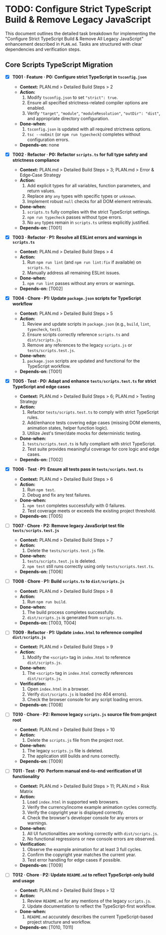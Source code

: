 # TODO: Configure Strict TypeScript Build & Remove Legacy JavaScript

This document outlines the detailed task breakdown for implementing the "Configure Strict TypeScript Build & Remove All Legacy JavaScript" enhancement described in `PLAN.md`. Tasks are structured with clear dependencies and verification steps.

## Core Scripts TypeScript Migration

- [x] **T001 · Feature · P0: Configure strict TypeScript in `tsconfig.json`**

  - **Context:** PLAN.md > Detailed Build Steps > 2
  - **Action:**
    1. Modify `tsconfig.json` to set `"strict": true`.
    2. Ensure all specified strictness-related compiler options are enabled.
    3. Verify `"target"`, `"module"`, `"moduleResolution"`, `"outDir": "dist"`, and appropriate directory configuration.
  - **Done‑when:**
    1. `tsconfig.json` is updated with all required strictness options.
    2. `tsc --noEmit` (or `npm run typecheck`) completes without configuration errors.
  - **Depends‑on:** none

- [x] **T002 · Refactor · P0: Refactor `scripts.ts` for full type safety and strictness compliance**

  - **Context:** PLAN.md > Detailed Build Steps > 3; PLAN.md > Error & Edge‑Case Strategy
  - **Action:**
    1. Add explicit types for all variables, function parameters, and return values.
    2. Replace any `any` types with specific types or `unknown`.
    3. Implement robust `null` checks for all DOM element retrievals.
  - **Done‑when:**
    1. `scripts.ts` fully complies with the strict TypeScript settings.
    2. `npm run typecheck` passes without type errors.
    3. No `any` types remain in `scripts.ts` unless explicitly justified.
  - **Depends‑on:** [T001]

- [x] **T003 · Refactor · P1: Resolve all ESLint errors and warnings in `scripts.ts`**

  - **Context:** PLAN.md > Detailed Build Steps > 4
  - **Action:**
    1. Run `npm run lint` (and `npm run lint:fix` if available) on `scripts.ts`.
    2. Manually address all remaining ESLint issues.
  - **Done‑when:**
    1. `npm run lint` passes without any errors or warnings.
  - **Depends‑on:** [T002]

- [x] **T004 · Chore · P1: Update `package.json` scripts for TypeScript workflow**

  - **Context:** PLAN.md > Detailed Build Steps > 5
  - **Action:**
    1. Review and update scripts in `package.json` (e.g., `build`, `lint`, `typecheck`, `test`).
    2. Ensure scripts correctly reference `scripts.ts` and `dist/scripts.js`.
    3. Remove any references to the legacy `scripts.js` or `tests/scripts.test.js`.
  - **Done‑when:**
    1. `package.json` scripts are updated and functional for the TypeScript workflow.
  - **Depends‑on:** [T001]

- [x] **T005 · Test · P0: Adapt and enhance `tests/scripts.test.ts` for strict TypeScript and edge cases**

  - **Context:** PLAN.md > Detailed Build Steps > 6; PLAN.md > Testing Strategy
  - **Action:**
    1. Refactor `tests/scripts.test.ts` to comply with strict TypeScript rules.
    2. Add/enhance tests covering edge cases (missing DOM elements, animation states, helper function logic).
    3. Utilize Jest's timer/date mocks for deterministic testing.
  - **Done‑when:**
    1. `tests/scripts.test.ts` is fully compliant with strict TypeScript.
    2. Test suite provides meaningful coverage for core logic and edge cases.
  - **Depends‑on:** [T002]

- [x] **T006 · Test · P1: Ensure all tests pass in `tests/scripts.test.ts`**

  - **Context:** PLAN.md > Detailed Build Steps > 6
  - **Action:**
    1. Run `npm test`.
    2. Debug and fix any test failures.
  - **Done‑when:**
    1. `npm test` completes successfully with 0 failures.
    2. Test coverage meets or exceeds the existing project threshold.
  - **Depends‑on:** [T005]

- [ ] **T007 · Chore · P2: Remove legacy JavaScript test file `tests/scripts.test.js`**

  - **Context:** PLAN.md > Detailed Build Steps > 7
  - **Action:**
    1. Delete the `tests/scripts.test.js` file.
  - **Done‑when:**
    1. `tests/scripts.test.js` is deleted.
    2. `npm test` still runs correctly using only `tests/scripts.test.ts`.
  - **Depends‑on:** [T006]

- [ ] **T008 · Chore · P1: Build `scripts.ts` to `dist/scripts.js`**

  - **Context:** PLAN.md > Detailed Build Steps > 8
  - **Action:**
    1. Run `npm run build`.
  - **Done‑when:**
    1. The build process completes successfully.
    2. `dist/scripts.js` is generated from `scripts.ts`.
  - **Depends‑on:** [T003, T004]

- [ ] **T009 · Refactor · P1: Update `index.html` to reference compiled `dist/scripts.js`**

  - **Context:** PLAN.md > Detailed Build Steps > 9
  - **Action:**
    1. Modify the `<script>` tag in `index.html` to reference `dist/scripts.js`.
  - **Done‑when:**
    1. The `<script>` tag in `index.html` correctly references `dist/scripts.js`.
  - **Verification:**
    1. Open `index.html` in a browser.
    2. Verify `dist/scripts.js` is loaded (no 404 errors).
    3. Check the browser console for any script loading errors.
  - **Depends‑on:** [T008]

- [ ] **T010 · Chore · P2: Remove legacy `scripts.js` source file from project root**

  - **Context:** PLAN.md > Detailed Build Steps > 10
  - **Action:**
    1. Delete the `scripts.js` file from the project root.
  - **Done‑when:**
    1. The legacy `scripts.js` file is deleted.
    2. The application still builds and runs correctly.
  - **Depends‑on:** [T009]

- [ ] **T011 · Test · P0: Perform manual end-to-end verification of UI functionality**

  - **Context:** PLAN.md > Detailed Build Steps > 11; PLAN.md > Risk Matrix
  - **Action:**
    1. Load `index.html` in supported web browsers.
    2. Verify the currency/income example animation cycles correctly.
    3. Verify the copyright year is displayed correctly.
    4. Check the browser's developer console for any errors or warnings.
  - **Done‑when:**
    1. All UI functionalities are working correctly with `dist/scripts.js`.
    2. No functional regressions or new console errors are observed.
  - **Verification:**
    1. Observe the example animation for at least 3 full cycles.
    2. Confirm the copyright year matches the current year.
    3. Test error handling for edge cases if possible.
  - **Depends‑on:** [T009]

- [ ] **T012 · Chore · P2: Update `README.md` to reflect TypeScript-only build and usage**
  - **Context:** PLAN.md > Detailed Build Steps > 12
  - **Action:**
    1. Review `README.md` for any mentions of the legacy `scripts.js`.
    2. Update documentation to reflect the TypeScript-first workflow.
  - **Done‑when:**
    1. `README.md` accurately describes the current TypeScript-based project structure and workflow.
  - **Depends‑on:** [T010, T011]
